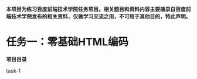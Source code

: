 **本项目为练习百度前端技术学院任务项目。相关题目和资料内容主要摘录自百度前端技术学院发布的相关资料，仅做学习交流之用，不可用于其他目的，特此声明。**

# 任务一：零基础HTML编码

**项目目录** 

task-1